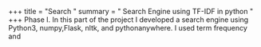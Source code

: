 
+++ title = "Search " 
summary = " Search Engine using TF-IDF in python " 
+++
Phase I.
In this part of the project I developed a search engine using Python3, numpy,Flask, nltk, and pythonanywhere. 
I used term frequency and 